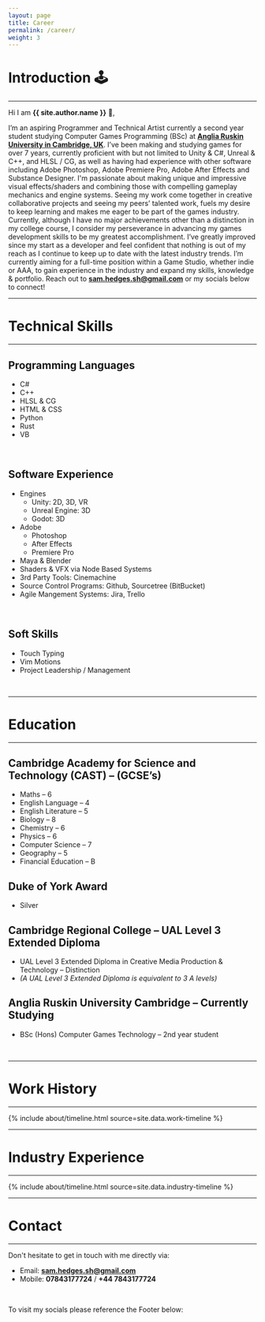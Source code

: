 ```yaml
---
layout: page
title: Career
permalink: /career/
weight: 3
---
```


# **Introduction 🕹️**

---

Hi I am **{{ site.author.name }}** :wave:,<br>

I’m an aspiring Programmer and Technical Artist currently a second year student studying Computer Games Programming (BSc) at **[Anglia Ruskin University in Cambridge, UK](https://goo.gl/maps/3tmaKfV1jfGMTere9)**. I’ve been making and studying games for over 7 years, currently proficient with but not limited to Unity & C#, Unreal & C++, and HLSL / CG, as well as having had experience with other software including Adobe Photoshop, Adobe Premiere Pro, Adobe After Effects and Substance Designer. I'm passionate about making unique and impressive visual effects/shaders and combining those with compelling gameplay mechanics and engine systems. Seeing my work come together in creative collaborative projects and seeing my peers’ talented work, fuels my desire to keep learning and makes me eager to be part of the games industry. Currently, although I have no major achievements other than a distinction in my college course, I consider my perseverance in advancing my games development skills to be my greatest accomplishment. I’ve greatly improved since my start as a developer and feel confident that nothing is out of my reach as I continue to keep up to date with the latest industry trends. I’m currently aiming for a full-time position within a Game Studio, whether indie or AAA, to gain experience in the industry and expand my skills, knowledge & portfolio. Reach out to **[sam.hedges.sh@gmail.com](mailto:sam.hedges.sh@gmail.com)** or my socials below to connect!

---

# **Technical Skills**

---

## Programming Languages
- C#
- C++
- HLSL & CG
- HTML & CSS
- Python
- Rust
- VB

<p>&nbsp;</p>

## Software Experience
- Engines
    - Unity: 2D, 3D, VR
    - Unreal Engine: 3D
    - Godot: 3D
- Adobe
    - Photoshop
    - After Effects
    - Premiere Pro
- Maya & Blender
- Shaders & VFX via Node Based Systems
- 3rd Party Tools: Cinemachine
- Source Control Programs: Github, Sourcetree (BitBucket)
- Agile Mangement Systems: Jira, Trello

<p>&nbsp;</p>

## Soft Skills
- Touch Typing
- Vim Motions
- Project Leadership / Management

<p>&nbsp;</p>

--- 

# **Education**

---

## Cambridge Academy for Science and Technology (CAST) – (GCSE’s)
- Maths – 6
- English Language – 4
- English Literature – 5
- Biology – 8
- Chemistry – 6
- Physics – 6
- Computer Science – 7
- Geography – 5
- Financial Education – B
 
## Duke of York Award 
- Silver

## Cambridge Regional College – UAL Level 3 Extended Diploma
- UAL Level 3 Extended Diploma in Creative Media Production & Technology – Distinction
- *(A UAL Level 3 Extended Diploma is equivalent to 3 A levels)*

## Anglia Ruskin University Cambridge – Currently Studying
- BSc (Hons) Computer Games Technology – 2nd year student

<p>&nbsp;</p>

---


# **Work History**

---

{% include about/timeline.html source=site.data.work-timeline %}

---

# **Industry Experience**

---

{% include about/timeline.html source=site.data.industry-timeline %}

---

# **Contact**

---

Don't hesitate to get in touch with me directly via:

- Email: **[sam.hedges.sh@gmail.com](mailto:sam.hedges.sh@gmail.com)**
- Mobile: **07843177724** / **+44 7843177724**

<p>&nbsp;</p>

To visit my socials please reference the Footer below:
